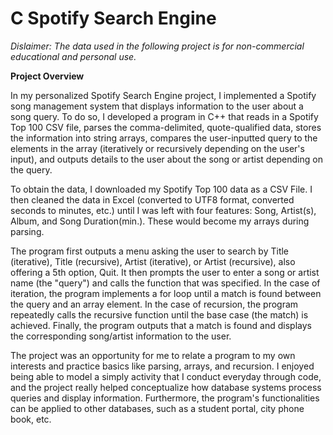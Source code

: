 # C Spotify Search Engine

*Dislaimer: The data used in the following project is for non-commercial educational and personal use.*

**Project Overview**

In my personalized Spotify Search Engine project, I implemented a Spotify song management system that displays information to the user about a song query. To do so, I developed a program in C++ that reads in a Spotify Top 100 CSV file, parses the comma-delimited, quote-qualified data, stores the information into string arrays, compares the user-inputted query to the elements in the array (iteratively or recursively depending on the user's input),
and outputs details to the user about the song or artist depending on the query. 

To obtain the data, I downloaded my Spotify Top 100 data as a CSV File. I then cleaned the data in Excel (converted to UTF8 format, converted seconds to minutes, etc.) until I was left with four features: Song, Artist(s), Album, and Song Duration(min.). These would become my arrays during parsing.

The program first outputs a menu  asking the user to search by Title (iterative), Title (recursive), Artist (iterative), or Artist (recursive), also offering a 5th option, Quit. It then prompts the user to enter a song or artist name (the "query") and calls the function that was specified. In the case of iteration, the program implements a for loop until a match is found between the query and an array element. In the case of recursion, the program repeatedly calls the recursive function until the base case (the match) is achieved. Finally, the program outputs that a match is found and displays the corresponding song/artist information to the user.

The project was an opportunity for me to relate a program to my own interests and practice basics like parsing, arrays, and recursion. I enjoyed being able to model a simply activity that I conduct everyday through code, and the project really helped conceptualize how database systems process queries and display information. Furthermore, the program's functionalities can be applied to other databases, such as a student portal, city phone book, etc.
